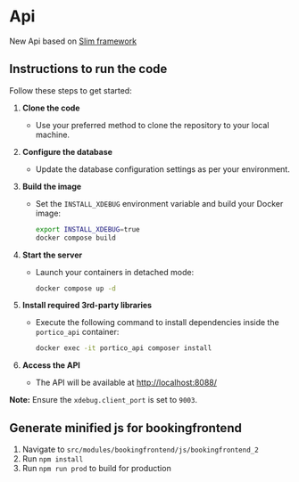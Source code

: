 # Api

New Api based on [Slim framework](https://www.slimframework.com/)

## Instructions to run the code

Follow these steps to get started:

1. **Clone the code**
	- Use your preferred method to clone the repository to your local machine.

2. **Configure the database**
	- Update the database configuration settings as per your environment.

3. **Build the image**
	- Set the `INSTALL_XDEBUG` environment variable and build your Docker image:
	  ```bash
	  export INSTALL_XDEBUG=true
	  docker compose build
	  ```

4. **Start the server**
	- Launch your containers in detached mode:
	  ```bash
	  docker compose up -d
	  ```

5. **Install required 3rd-party libraries**
	- Execute the following command to install dependencies inside the `portico_api` container:
	  ```bash
	  docker exec -it portico_api composer install
	  ```

6. **Access the API**
	- The API will be available at [http://localhost:8088/](http://localhost:8088/)

**Note:** Ensure the `xdebug.client_port` is set to `9003`.

## Generate minified js for bookingfrontend
1. Navigate to `src/modules/bookingfrontend/js/bookingfrontend_2`
2. Run `npm install`
3. Run `npm run prod` to build for production
